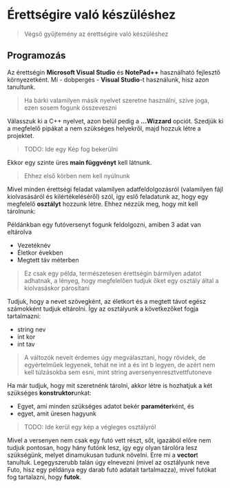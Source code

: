 # Érettségire való készüléshez
>Végső gyűjtemény az érettségire való készüléshez

## Programozás

Az érettségin **Microsoft Visual Studio** és **NotePad++** használható fejlesztő környezetként.
Mi - dobpergés - **Visual Studio**-t használunk, hisz azon tanultunk.
>Ha bárki valamilyen másik nyelvet szeretne használni, szíve joga, ezen sosem fogunk összeveszni

Válasszuk ki a C++ nyelvet, azon belül pedig a **...Wizzard** opciót.
Szedjük ki a megfelelő pipákat a nem szükséges helyekről, majd hozzuk létre a projektet.
>TODO: Ide egy Kép fog bekerülni

Ekkor egy szinte üres **main függvényt** kell látnunk.
>Ehhez első körben nem kell nyúlnunk

Mivel minden érettségi feladat valamilyen adatfeldolgozásról (valamilyen fájl kiolvasásáról és kilértékeléséről) szól, így eslő feladatunk az, hogy egy megfelelő **osztályt** hozzunk létre.
Ehhez nézzük meg, hogy mit kell tárolnunk:

Példánkban egy futóversenyt fogunk feldolgozni, amiben 3 adat van eltárolva
- Vezetéknév
- Életkor években
- Megtett táv méterben

>Ez csak egy példa, természetesen érettségin bármilyen adatot adhatnak, a lényeg, hogy megfelelően tudjuk őket egy osztály által a kiolvasáskor párosítani

Tudjuk, hogy a nevet szövegként, az életkort és a megtett távot egész számokként tudjuk eltárolni.
Így az osztályunk a következőket fogja tartalmazni:
- string nev
- int kor
- int tav

>A változók neveit érdemes úgy megválasztani, hogy rövidek, de egyértelműek legyenek, tehát ne int a és int b legyen, de azért nem kell túlzásokba sem esni, mint string aversenyenresztvettfutoneve

Ha már tudjuk, hogy mit szeretnénk tárolni, akkor létre is hozhatjuk a két szükséges **konstruktor**unkat:
- Egyet, ami minden szükséges adatot bekér **paraméter**ként, és 
- egyet, amit üresen hagyunk
>TODO: Ide kerül egy kép a végleges osztályról

Mivel a versenyen nem csak egy futó vett részt, sőt, igazából előre nem tudjuk pontosan, hogy hány futónk lesz, így egy olyan tárolóra lesz szükségünk, melyet dinamukusan tudunk növelni.
Erre mi a **vector**t tanultuk.
Legegyszerubb talán úgy elnevezni (mivel az osztályunk neve Futo, hisz egy példánya egy darab futó adatait tartalmazza), mivel futókat fog tartalazni, hogy **futok**.
